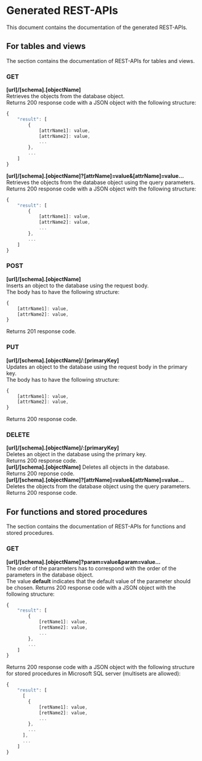 # Generated REST-APIs
This document contains the documentation of the generated REST-APIs.

## For tables and views
The section contains the documentation of REST-APIs for tables and views.

### GET 
**[url]/[schema].[objectName]**<br />
Retrieves the objects from the database object.<br />
Returns 200 response code with a JSON object with the following structure:
```javascript
{
    "result": [
        {
            [attrName1]: value,
            [attrName2]: value,
            ...
        },
        ...
    ]
}
```

**[url]/[schema].[objectName]?[attrName]=value&[attrName]=value...**<br />
Retrieves the objects from the database object using the query parameters.<br />
Returns 200 response code with a JSON object with the following structure:
```javascript
{
    "result": [
        {
            [attrName1]: value,
            [attrName2]: value,
            ...
        },
        ...
    ]
}
```
### POST
**[url]/[schema].[objectName]**<br />
Inserts an object to the database using the request body.<br />
The body has to have the following structure:<br />
```javascript
{
    [attrName1]: value,
    [attrName2]: value,
}
```
Returns 201 response code.

### PUT
**[url]/[schema].[objectName]/:[primaryKey]**<br />
Updates an object to the database using the request body in the primary key.<br />
The body has to have the following structure:<br />
```javascript
{
    [attrName1]: value,
    [attrName2]: value,
}
```
Returns 200 response code.

### DELETE
**[url]/[schema].[objectName]/:[primaryKey]**<br />
Deletes an object in the database using the primary key.<br />
Returns 200 response code.<br />
**[url]/[schema].[objectName]**
Deletes all objects in the database. <br />
Returns 200 reponse code.<br />
**[url]/[schema].[objectName]?[attrName]=value&[attrName]=value...**<br />
Deletes the objects from the database object using the query parameters.<br />
Returns 200 response code.

## For functions and stored procedures
The section contains the documentation of REST-APIs for functions and stored procedures.

### GET 
**[url]/[schema].[objectName]?param=value&param=value...**<br />
The order of the parameters has to correspond with the order of the parameters in the database object.<br />
The value **default** indicates that the default value of the parameter should be chosen.
Returns 200 response code with a JSON object with the following structure:
```javascript
{
    "result": [
        {
            [retName1]: value,
            [retName2]: value,
            ...
        },
        ...
    ]
}
```
Returns 200 response code with a JSON object with the following structure for stored procedures in Microsoft SQL server (multisets are allowed):
```javascript
{
    "result": [
      [
        {
            [retName1]: value,
            [retName2]: value,
            ...
        },
        ...
      ],
      ...
    ]
}
```